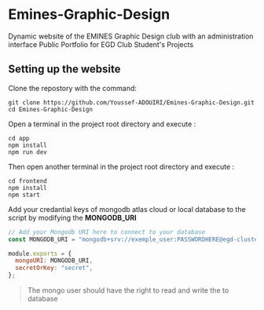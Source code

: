 # Emines-Graphic-Design

Dynamic website of the EMINES Graphic Design club with an administration interface
Public Portfolio for EGD Club Student's Projects

## Setting up the website

Clone the repostory with the command:
```
git clone https://github.com/Youssef-ADOUIRI/Emines-Graphic-Design.git
cd Emines-Graphic-Design
```

Open a terminal in the project root directory and execute :
```
cd app
npm install
npm run dev
```
Then open another terminal in the project root directory and execute :
```
cd frontend
npm install
npm start
```
Add your credantial keys of mongodb atlas cloud or local database to the script by modifying the **MONGODB_URI**
```jsx
// Add your Mongodb URI here to connect to your database
const MONGODB_URI = "mongodb+srv://exemple_user:PASSWORDHERE@egd-cluster.exemple.mongodb.net/?retryWrites=true&w=majority"

module.exports = {
  mongoURI: MONGODB_URI,
  secretOrKey: "secret",
};
```
> The mongo user should have the right to read and write the to database
